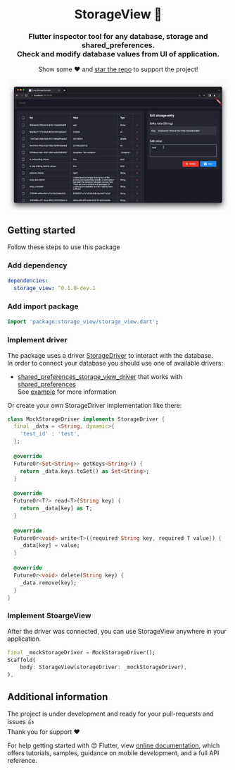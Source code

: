 <h1 align="center"> StorageView 🔎</h1>
<h3 align="center"> Flutter inspector tool for any database, storage and shared_preferences. <br>Check and modify database values from UI of application.</h3>
<p align="center">Show some ❤️ and <a href="https://github.com/Frezyx/storage_view">star the repo</a> to support the project!</p>

<div align="center" >
  <a href="https://github.com/Frezyx/storage_view/blob/main/docs/assets/storage_view_desktop.gif?raw=true">
    <img src="https://github.com/Frezyx/storage_view/blob/main/docs/assets/storage_view_desktop.gif?raw=true"/>
  </a>
</div>

## Getting started
Follow these steps to use this package

### Add dependency

```yaml
dependencies:
  storage_view: ^0.1.0-dev.1
```

### Add import package

```dart
import 'package:storage_view/storage_view.dart';
```

### Implement driver
The package uses a driver [StorageDriver](https://github.com/Frezyx/storage_view/blob/main/packages/storage_view/lib/src/models/storage_driver.dart) to interact with the database. <br>
In order to connect your database you should use one of available drivers: <br>

- [shared_preferences_storage_view_driver](https://github.com/Frezyx/storage_view/tree/main/packages/shared_preferences_storage_view_driver) that works with [shared_preferences](https://pub.dev/packages/shared_preferences) <br> See [example](https://github.com/Frezyx/storage_view/tree/main/examples/shared_preferences_example) for more information

Or create your own StorageDriver implementation like there:
```dart
class MockStorageDriver implements StorageDriver {
  final _data = <String, dynamic>{
    'test_id' : 'test',
  };

  @override
  FutureOr<Set<String>> getKeys<String>() {
    return _data.keys.toSet() as Set<String>;
  }

  @override
  FutureOr<T?> read<T>(String key) {
    return _data[key] as T;
  }

  @override
  FutureOr<void> write<T>({required String key, required T value}) {
    _data[key] = value;
  }

  @override
  FutureOr<void> delete(String key) {
    _data.remove(key);
  }
}
```

### Implement StoargeView
After the driver was connected, you can use StorageView anywhere in your application.
```dart
final _mockStorageDriver = MockStorageDriver();
Scaffold(
    body: StorageView(storageDriver: _mockStorageDriver),
),
```

## Additional information
The project is under development and ready for your pull-requests and issues 👍<br>
Thank you for support ❤️


For help getting started with 😍 Flutter, view
[online documentation](https://flutter.dev/docs), which offers tutorials, 
samples, guidance on mobile development, and a full API reference.
